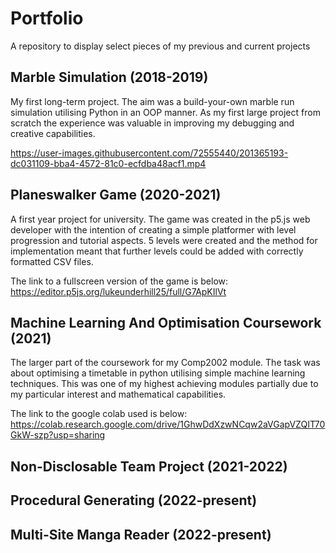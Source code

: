 # Portfolio
A repository to display select pieces of my previous and current projects

## Marble Simulation (2018-2019)
My first long-term project. The aim was a build-your-own marble run simulation utilising Python in an OOP manner. As my first large project from scratch the experience was valuable in improving my debugging and creative capabilities.

https://user-images.githubusercontent.com/72555440/201365193-dc031109-bba4-4572-81c0-ecfdba48acf1.mp4

## Planeswalker Game (2020-2021)
A first year project for university. The game was created in the p5.js web developer with the intention of creating a simple platformer with level progression and tutorial aspects. 5 levels were created and the method for implementation meant that further levels could be added with correctly formatted CSV files.
  
The link to a fullscreen version of the game is below:  
https://editor.p5js.org/lukeunderhill25/full/G7ApKIlVt

## Machine Learning And Optimisation Coursework (2021)
The larger part of the coursework for my Comp2002 module. The task was about optimising a timetable in python utilising simple machine learning techniques. This was one of my highest achieving modules partially due to my particular interest and mathematical capabilities. 
  
The link to the google colab used is below:
https://colab.research.google.com/drive/1GhwDdXzwNCqw2aVGapVZQIT70GkW-szp?usp=sharing 

## Non-Disclosable Team Project (2021-2022) 

## Procedural Generating (2022-present)

## Multi-Site Manga Reader (2022-present)
